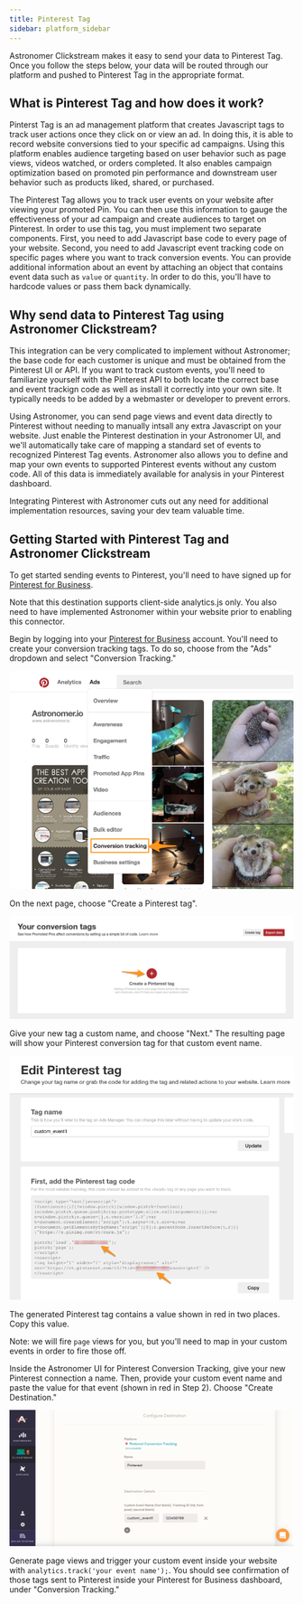 ```yaml
---
title: Pinterest Tag
sidebar: platform_sidebar
---
```

Astronomer Clickstream makes it easy to send your data to Pinterest Tag. Once you follow the steps below, your data will be routed through our platform and pushed to Pinterest Tag in the appropriate format. 

## What is Pinterest Tag and how does it work?

Pinterst Tag is an ad management platform that creates Javascript tags to track user actions once they click on or view an ad. In doing this, it is able to record website conversions tied to your specific ad campaigns. Using this platform enables audience targeting based on user behavior such as page views, videos watched, or orders completed. It also enables campaign optimization based on promoted pin performance and downstream user behavior such as products liked, shared, or purchased.

The Pinterest Tag allows you to track user events on your website after viewing your promoted Pin. You can then use this information to gauge the effectiveness of your ad campaign and create audiences to target on Pinterest. In order to use this tag, you must implement two separate components. First, you need to add Javascript base code to every page of your website. Second, you need to add Javascript event tracking code on specific pages where you want to track conversion events. You can provide additional information about an event by attaching an object that contains event data such as `value` or `quantity`. In order to do this, you'll have to hardcode values or pass them back dynamically. 

## Why send data to Pinterest Tag using Astronomer Clickstream?

This integration can be very complicated to implement without Astronomer; the base code for each customer is unique and must be obtained from the Pinterest UI or API. If you want to track custom events, you'll need to familiarize yourself with the Pinterest API to both locate the correct base and event trackign code as well as install it correctly into your own site. It typically needs to be added by a webmaster or developer to prevent errors.

Using Astronomer, you can send page views and event data directly to Pinterest without needing to manually intsall any extra Javascript on your website. Just enable the Pinterest destination in your Astronomer UI, and we'll automatically take care of mapping a standard set of events to recognized Pinterest Tag events. Astronomer also allows you to define and map your own events to supported Pinterest events without any custom code. All of this data is immediately available for analysis in your Pinterest dashboard.

Integrating Pinterest with Astronomer cuts out any need for additional implementation resources, saving your dev team valuable time.

## Getting Started with Pinterest Tag and Astronomer Clickstream

To get started sending events to Pinterest, you'll need to have signed up for [Pinterest for Business](https://business.pinterest.com/en).

Note that this destination supports client-side analytics.js only.  You also need to have implemented Astronomer within your website prior to enabling this connector.

Begin by logging into your [Pinterest for Business](https://business.pinterest.com/en) account.  You'll need to create your conversion tracking tags.  To do so, choose from the "Ads" dropdown and select "Conversion Tracking."

![pinterest1](../../../images/pinterest1.png)

On the next page, choose "Create a Pinterest tag".

![pinterest2](../../../images/pinterest2.png)

Give your new tag a custom name, and choose "Next." The resulting page will show your Pinterest conversion tag for that custom event name.

![pinterest3](../../../images/pinterest3.png)

The generated Pinterest tag contains a value shown in red in two places.  Copy this value.

Note: we will fire `page` views for you, but you'll need to map in your custom events in order to fire those off.

Inside the Astronomer UI for Pinterest Conversion Tracking, give your new Pinterest connection a name.  Then, provide your custom event name and paste the value for that event (shown in red in Step 2).  Choose "Create Destination."

![pinterest4](../../../images/pinterest4.png)

Generate page views and trigger your custom event inside your website with `analytics.track('your event name');`. You should see confirmation of those tags sent to Pinterest inside your Pinterest for Business dashboard, under "Conversion Tracking."
